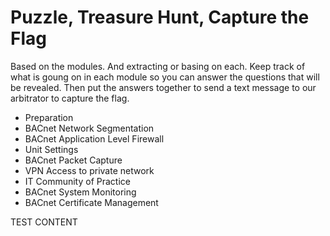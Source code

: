 # Puzzle, Treasure Hunt, Capture the Flag
Based on the modules. And extracting or basing on each. Keep track of what is goung on in each module so you can answer the questions that will be revealed. Then put the answers together to send a text message to our arbitrator to capture the flag.
* Preparation
* BACnet Network Segmentation
* BACnet Application Level Firewall
* Unit Settings
* BACnet Packet Capture
* VPN Access to private network
* IT Community of Practice
* BACnet System Monitoring
* BACnet Certificate Management
  
<!--- Hidden in comments
* Preparation - Which browser do we support for configuration access? ALL
Which Type of OpenVPN Client do we use: Community 
* BACnet Network Segmentation - In a BIP to BSC BNSD what needs to be different for each interface : BACnet Network Number(an dDevice ID and name) What do we now call a BACnet Router?
* BACnet Application Level Firewall - What the implicit and immutable firewall rule for Cimetrics BNSD?
What is the only TCPIP protocol it can pass?
* Unit Monitoring 
* BACnet Certificate Management - What are three key roles in BACnet SC : Hub, CA, Devices
What ius perhaps the most key role in a BACnet SC Certificate issuing workflow? 
* BACnet Packet Capture - What is the filter rule for BACnet
* VPN Access to private network - How long is teh B3075 default for an Insecure .ovpn set of credentials
* Adheres to IT Best Practices  - Are broadcasts between subnets generally supported between modern iT subnets?
How are BACnet inter TCPIP subnet brodcatss gnereally handled?
What if you want limited broadcats from subordinate subntes to more global subnets? (Use a _____ BDT)
Does SC use broadcast? In what sense?
Where do IT shops want you to get the time? What service/server?



-->
  
TEST CONTENT
